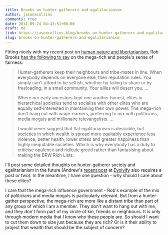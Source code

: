```yaml
---
title: Brooks on hunter-gatherers and egalitarianism
author: jasonacollins
comments: true
date: 2011-09-24 04:43:51+00:00
draft: no
link: https://jasoncollins.blog/brooks-on-hunter-gatherers-and-egalitarianism/
slug: brooks-on-hunter-gatherers-and-egalitarianism
---
```


Fitting nicely with my recent post on [human nature and libertarianism](https://jasoncollins.blog/human-nature-and-libertarianism/), Rob Brooks [has the following to say](http://www.smh.com.au/opinion/society-and-culture/playing-fair-keeps-us-grounded-20110923-1kpat.html) on the mega-rich and people's sense of fairness:


<blockquote>Hunter-gatherers keep their neighbours and tribe-mates in line. When everybody depends on everyone else, then reputation rules. You simply can't afford to be selfish, whether by failing to share or by freeloading, in a small community. Your allies will desert you. ...

Where our early ancestors kept one another honest, elites in hierarchical societies tend to socialise with other elites who are equally self-interested in maintaining their own power. The mega-rich don't hang out with wage-earners, preferring to mix with politicians, media moguls and millionaire televangelists. ...

I would never suggest that flat egalitarianism is desirable, but societies in which wealth is spread more equitably experience less violence, better health, lower stress and greater happiness than highly inequitable societies. Which is why everybody has a duty to criticise opulence and ridicule greed rather than fantasising about making the BRW Rich Lists.</blockquote>


I'll post some detailed thoughts on hunter-gatherer society and egalitarianism in the future (Andrew's [recent post](http://evolvify.com/hunter-gatherer-paleo-philosophy-libertarianism/) at [Evolvify](http://evolvify.com/) also requires a post or two). In the meantime, I have one question - why should I care about these elites?

I care that the mega-rich influence government - Rob's example of the mix of politicians and media moguls is particularly relevant. But from a hunter-gather perspective, the mega-rich are more like a distant tribe than part of any group of which I am a member. They don't want to hang out with me, and they don't form part of my circle of kin, friends or neighbours. It is only through modern media that I know who these people are. So should I want to cut them down to size just because they are rich? Or is it their ability to project that wealth that should be the subject of concern?
